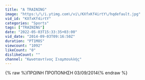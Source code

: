 ```yaml
---
title: "A TRAINING"
image: "https:\/\/i.ytimg.com\/vi\/KXfxKf4irtY\/hqdefault.jpg"
vid_id: "KXfxKf4irtY"
categories: "Sports"
tags: ["TRAINING"]
date: "2022-05-03T15:33:35+03:00"
vid_date: "2014-09-03T09:16:50Z"
duration: "PT1M8S"
viewcount: "1092"
likeCount: "0"
dislikeCount: ""
channel: "Κωνσταντίνος Σιαμπουλλής"
---
```

{% raw %}ΠΡΩΙΝΗ ΠΡΟΠΟΝΗΣΗ 03/09/2014{% endraw %}
